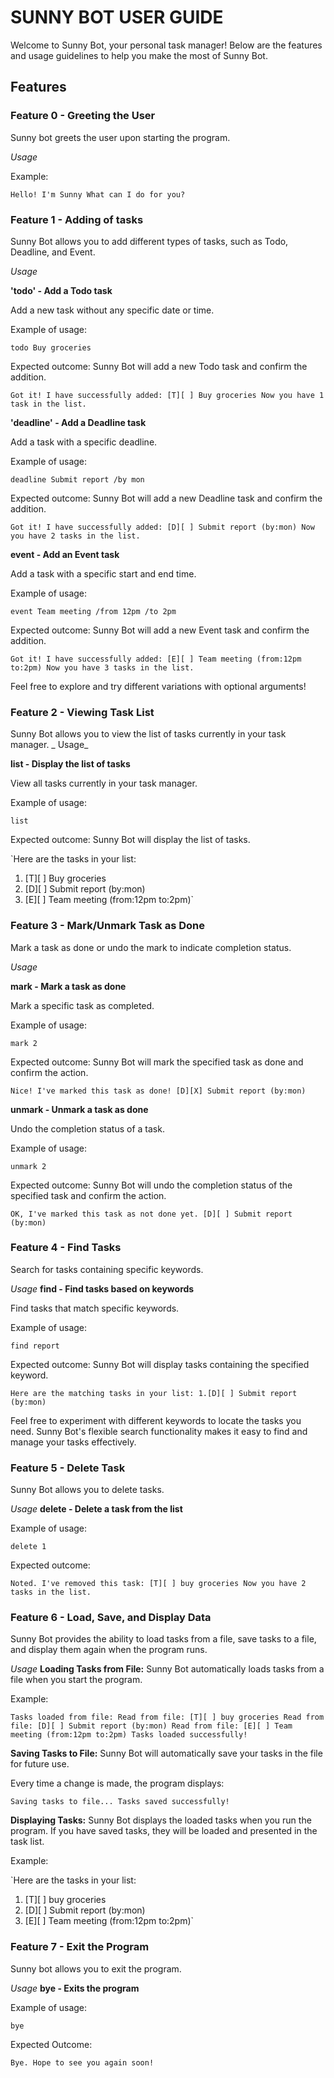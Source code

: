 # SUNNY BOT USER GUIDE

Welcome to Sunny Bot, your personal task manager! Below are the features and usage guidelines to help you make the most of Sunny Bot.

## Features 

### Feature 0 - Greeting the User

Sunny bot greets the user upon starting the program.

_Usage_

Example:

`Hello! I'm Sunny
What can I do for you?`

### Feature 1 - Adding of tasks

Sunny Bot allows you to add different types of tasks, such as Todo, Deadline, and Event.

_Usage_

**'todo' - Add a Todo task**

Add a new task without any specific date or time.

Example of usage:

`todo Buy groceries`

Expected outcome:
Sunny Bot will add a new Todo task and confirm the addition.

`Got it! I have successfully added:
[T][ ] Buy groceries
Now you have 1 task in the list.`




**'deadline' - Add a Deadline task**

Add a task with a specific deadline.

Example of usage:

`deadline Submit report /by mon`

Expected outcome:
Sunny Bot will add a new Deadline task and confirm the addition.

`Got it! I have successfully added:
[D][ ] Submit report (by:mon)
Now you have 2 tasks in the list.`




**event - Add an Event task**

Add a task with a specific start and end time.

Example of usage:

`event Team meeting /from 12pm /to 2pm`

Expected outcome:
Sunny Bot will add a new Event task and confirm the addition.

`Got it! I have successfully added:
[E][ ] Team meeting (from:12pm to:2pm)
Now you have 3 tasks in the list.`

Feel free to explore and try different variations with optional arguments!




### Feature 2 - Viewing Task List

Sunny Bot allows you to view the list of tasks currently in your task manager.
_
Usage_

**list - Display the list of tasks**

View all tasks currently in your task manager.

Example of usage:

`list`

Expected outcome:
Sunny Bot will display the list of tasks.

`Here are the tasks in your list:
1. [T][ ] Buy groceries
2. [D][ ] Submit report (by:mon)
3. [E][ ] Team meeting (from:12pm to:2pm)`




### Feature 3 - Mark/Unmark Task as Done
Mark a task as done or undo the mark to indicate completion status.

_Usage_

**mark - Mark a task as done**

Mark a specific task as completed.

Example of usage:

`mark 2`

Expected outcome:
Sunny Bot will mark the specified task as done and confirm the action.

`Nice! I've marked this task as done!
[D][X] Submit report (by:mon)`




**unmark - Unmark a task as done**

Undo the completion status of a task.

Example of usage:

`unmark 2`

Expected outcome:
Sunny Bot will undo the completion status of the specified task and confirm the action.

`OK, I've marked this task as not done yet.
[D][ ] Submit report (by:mon)`




### Feature 4 - Find Tasks
Search for tasks containing specific keywords.

_Usage_
**find - Find tasks based on keywords**

Find tasks that match specific keywords.

Example of usage:

`find report`

Expected outcome:
Sunny Bot will display tasks containing the specified keyword.

`Here are the matching tasks in your list:
1.[D][ ] Submit report (by:mon)`

Feel free to experiment with different keywords to locate the tasks you need. Sunny Bot's flexible search functionality makes it easy to find and manage your tasks effectively.



### Feature 5 - Delete Task
Sunny Bot allows you to delete tasks.

_Usage_
**delete - Delete a task from the list**

Example of usage:

`delete 1`

Expected outcome:

`Noted. I've removed this task:
[T][ ] buy groceries
Now you have 2 tasks in the list.`





### Feature 6 - Load, Save, and Display Data
Sunny Bot provides the ability to load tasks from a file, save tasks to a file, and display them again when the program runs.

_Usage_
**Loading Tasks from File:**
Sunny Bot automatically loads tasks from a file when you start the program.

Example:

`Tasks loaded from file:
Read from file: [T][ ] buy groceries
Read from file: [D][ ] Submit report (by:mon)
Read from file: [E][ ] Team meeting (from:12pm to:2pm)
Tasks loaded successfully!`


**Saving Tasks to File:**
Sunny Bot will automatically save your tasks in the file for future use.

Every time a change is made, the program displays:

`Saving tasks to file...
Tasks saved successfully!`


**Displaying Tasks:**
Sunny Bot displays the loaded tasks when you run the program. If you have saved tasks, they will be loaded and presented in the task list.

Example:

`Here are the tasks in your list:
1. [T][ ] buy groceries
2. [D][ ] Submit report (by:mon)
3. [E][ ] Team meeting (from:12pm to:2pm)`




### Feature 7 - Exit the Program
Sunny bot allows you to exit the program.

_Usage_
**bye - Exits the program**

Example of usage:

`bye`

Expected Outcome:

`Bye. Hope to see you again soon!`
